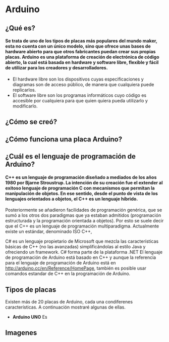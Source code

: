 # Arduino
## ¿Qué es?
#### Se trata de uno de los tipos de placas más populares del mundo maker, esta no cuenta con un único modelo, sino que ofrece unas bases de hardware abierto para que otros fabricantes puedan crear sus propias placas. Arduino es una plataforma de creación de electrónica de código abierto, la cual está basada en hardware y software libre, flexible y fácil de utilizar para los creadores y desarrolladores.    
* El hardware libre son los dispositivos cuyas especificaciones y diagramas son de acceso público, de manera que cualquiera puede replicarlos. 
* El software libre son los programas informáticos cuyo código es accesible por cualquiera para que quien quiera pueda utilizarlo y modificarlo.
## ¿Cómo se creó?
## ¿Cómo funciona una placa Arduino?
## ¿Cuál es el lenguaje de programación de Arduino?
#### C++ es un lenguaje de programación diseñado a mediados de los años 1980 por Bjarne Stroustrup. La intención de su creación fue el extender al exitoso lenguaje de programación C con mecanismos que permitan la manipulación de objetos. En ese sentido, desde el punto de vista de los lenguajes orientados a objetos, el C++ es un lenguaje híbrido.

Posteriormente se añadieron facilidades de programación genérica, que se sumó a los otros dos paradigmas que ya estaban admitidos (programación estructurada y la programación orientada a objetos). Por esto se suele decir que el C++ es un lenguaje de programación multiparadigma. Actualmente existe un estándar, denominado ISO C++,

C# es un lenguaje propietario de Microsoft que mezcla las características básicas de C++ (no las avanzadas) simplificándolas al estilo Java y ofreciendo un framework. C# forma parte de la plataforma .NET
El lenguaje de programación de Arduino está basado en C++ y aunque la referencia para el lenguaje de programación de Arduino está en http://arduino.cc/en/Reference/HomePage, también es posible usar comandos estandar de C++ en la programación de Arduino.
## Tipos de placas
 Existen más de 20 placas de Arduino, cada una condiferenes características. A continuación mostraré algunas de ellas.
* **Arduino UNO**
 Es 
## Imagenes
